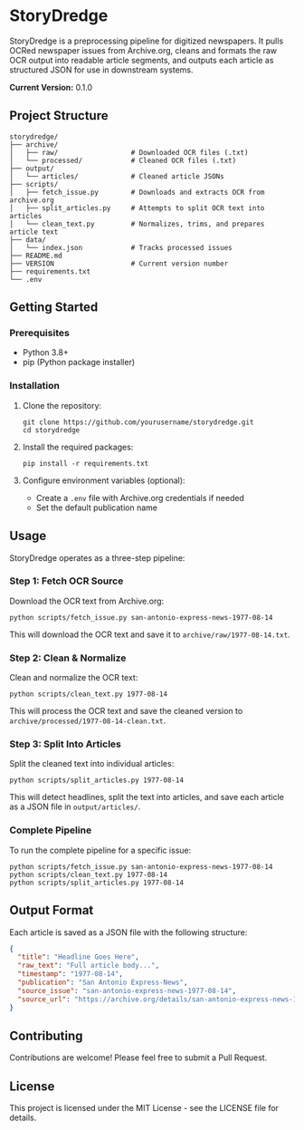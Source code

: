 # StoryDredge

StoryDredge is a preprocessing pipeline for digitized newspapers. It pulls OCRed newspaper issues from Archive.org, cleans and formats the raw OCR output into readable article segments, and outputs each article as structured JSON for use in downstream systems.

**Current Version:** 0.1.0

## Project Structure

```
storydredge/
├── archive/
│   ├── raw/                  # Downloaded OCR files (.txt)
│   └── processed/            # Cleaned OCR files (.txt)
├── output/
│   └── articles/             # Cleaned article JSONs
├── scripts/
│   ├── fetch_issue.py        # Downloads and extracts OCR from archive.org
│   ├── split_articles.py     # Attempts to split OCR text into articles
│   └── clean_text.py         # Normalizes, trims, and prepares article text
├── data/
│   └── index.json            # Tracks processed issues
├── README.md
├── VERSION                   # Current version number
├── requirements.txt
└── .env
```

## Getting Started

### Prerequisites

- Python 3.8+
- pip (Python package installer)

### Installation

1. Clone the repository:
   ```
   git clone https://github.com/yourusername/storydredge.git
   cd storydredge
   ```

2. Install the required packages:
   ```
   pip install -r requirements.txt
   ```

3. Configure environment variables (optional):
   - Create a `.env` file with Archive.org credentials if needed
   - Set the default publication name

## Usage

StoryDredge operates as a three-step pipeline:

### Step 1: Fetch OCR Source

Download the OCR text from Archive.org:

```
python scripts/fetch_issue.py san-antonio-express-news-1977-08-14
```

This will download the OCR text and save it to `archive/raw/1977-08-14.txt`.

### Step 2: Clean & Normalize

Clean and normalize the OCR text:

```
python scripts/clean_text.py 1977-08-14
```

This will process the OCR text and save the cleaned version to `archive/processed/1977-08-14-clean.txt`.

### Step 3: Split Into Articles

Split the cleaned text into individual articles:

```
python scripts/split_articles.py 1977-08-14
```

This will detect headlines, split the text into articles, and save each article as a JSON file in `output/articles/`.

### Complete Pipeline

To run the complete pipeline for a specific issue:

```
python scripts/fetch_issue.py san-antonio-express-news-1977-08-14
python scripts/clean_text.py 1977-08-14
python scripts/split_articles.py 1977-08-14
```

## Output Format

Each article is saved as a JSON file with the following structure:

```json
{
  "title": "Headline Goes Here",
  "raw_text": "Full article body...",
  "timestamp": "1977-08-14",
  "publication": "San Antonio Express-News",
  "source_issue": "san-antonio-express-news-1977-08-14",
  "source_url": "https://archive.org/details/san-antonio-express-news-1977-08-14"
}
```

## Contributing

Contributions are welcome! Please feel free to submit a Pull Request.

## License

This project is licensed under the MIT License - see the LICENSE file for details. 